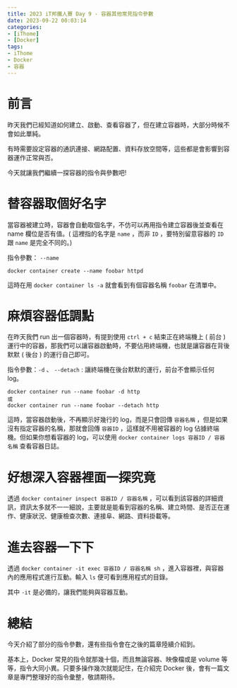 ```yaml
---
title: 2023 iT邦鐵人賽 Day 9 - 容器其他常見指令參數
date: 2023-09-22 00:03:14
categories: 
- [iThome]
- [Docker]
tags: 
- iThome
- Docker
- 容器
---
```

# 前言

昨天我們已經知道如何建立、啟動、查看容器了，但在建立容器時，大部分時候不會如此單純。

有時需要設定容器的通訊連接、網路配置、資料存放空間等，這些都是會影響到容器運作正常與否。

今天就讓我們繼續一探容器的指令與參數吧!

# 替容器取個好名字

當容器被建立時，容器會自動取個名字，不仿可以再用指令建立容器後並查看在 name 欄位是否有值。( 這裡指的名字是 `name` ，而非 `ID` ，要特別留意容器的 `ID` 跟 `name` 是完全不同的。)

指令參數： `--name` 

```docker
docker container create --name foobar httpd
```

這時在用 `docker container ls -a` 就會看到有個容器名稱 `foobar` 在清單中。

# 麻煩容器低調點

在昨天我們 run 出一個容器時，有提到使用 `ctrl + c` 結束正在終端機上 ( 前台 ) 運行中的容器，那我們可以讓容器啟動時，不要佔用終端機，也就是讓容器在背後默默 ( 後台 ) 的運行自己即可。

指令參數：`-d` 、 `--detach` : 讓終端機在後台默默的運行，前台不會顯示任何 log。

```docker
docker container run --name foobar -d http
或
docker container run --name foobar --detach http
```

這時，當容器啟動後，不再顯示好幾行的 log，而是只會回傳 `容器名稱` ，但是如果沒有指定容器的名稱，那就會回傳 `容器ID` ，這樣就不用被容器的 log 佔據終端機。但如果你想看容器的 log，可以使用 `docker container logs 容器ID / 容器名稱` 查看容器日誌。

# 好想深入容器裡面一探究竟

透過 `docker container inspect 容器ID / 容器名稱` ，可以看到該容器的詳細資訊，資訊太多就不一一細說，主要就是能看到容器的名稱、建立時間、是否正在運作、健康狀況、健康檢查次數、連接阜、網路、資料掛載等。

# 進去容器一下下

透過 `docker container -it exec 容器ID / 容器名稱 sh` ，進入容器裡，與容器內的應用程式進行互動。輸入 `ls` 便可看到應用程式的目錄。

其中 `-it` 是必備的，讓我們能夠與容器互動。

# 總結

今天介紹了部分的指令參數，還有些指令會在之後的篇章陸續介紹到。

基本上，Docker 常見的指令就那幾十個，而且無論容器、映像檔或是 volume 等等，指令大同小異。只要多操作幾次就能記住，在介紹完 Docker 後，會有一篇文章是專門整理好的指令彙整，敬請期待。